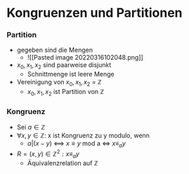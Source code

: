 # Kongruenzen und Partitionen
### Partition
+  gegeben sind die Mengen
	+ ![[Pasted image 20220316102048.png]]
+ $x_0, x_1, x_2$ sind paarweise disjunkt
	+ Schnittmenge ist leere Menge
+ Vereinigung von $x_0, x_1, x_2$ = ℤ
	+ ${x_0, x_1, x_2}$ ist Partition von ℤ

### Kongruenz
+ Sei $a∈ℤ$
+ $∀x,y∈ℤ:$ x ist Kongruenz zu y modulo, wenn
	+ $a|(x-y)$ <==> $x≡y$ mod a <=> $x≡_ay$
+ $R={(x,y)∈ℤ^2: x≡_ay}$
	+ Äquivalenzrelation auf ℤ